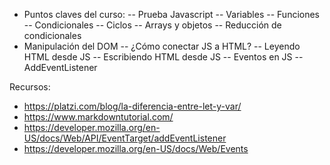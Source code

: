 - Puntos claves del curso:
  -- Prueba Javascript
  -- Variables
  -- Funciones
  -- Condicionales
  -- Ciclos
  -- Arrays y objetos
  -- Reducción de condicionales
- Manipulación del DOM
  -- ¿Cómo conectar JS a HTML?
  -- Leyendo HTML desde JS
  -- Escribiendo HTML desde JS
  -- Eventos en JS
  -- AddEventListener

Recursos:

- https://platzi.com/blog/la-diferencia-entre-let-y-var/
- https://www.markdowntutorial.com/
- https://developer.mozilla.org/en-US/docs/Web/API/EventTarget/addEventListener
- https://developer.mozilla.org/en-US/docs/Web/Events
